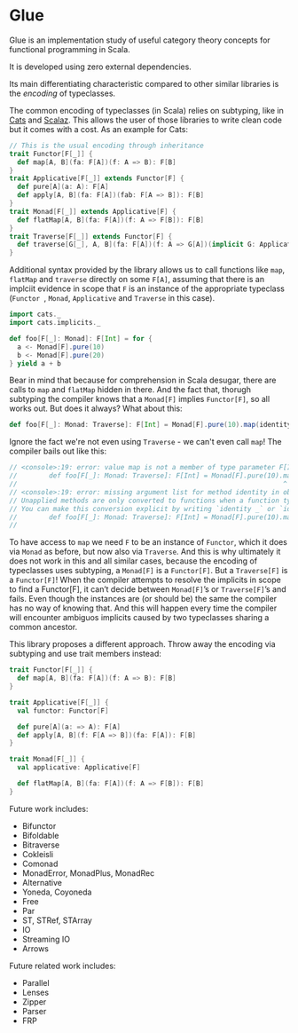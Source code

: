 # Glue

Glue is an implementation study of useful category theory concepts for functional programming in Scala.

It is developed using zero external dependencies.

Its main differentiating characteristic compared to other similar libraries is the _encoding_ of typeclasses.

The common encoding of typeclasses (in Scala) relies on subtyping, like in [Cats](https://github.com/typelevel/cats) and [Scalaz](https://github.com/scalaz/scalaz). This allows the user of those libraries to write clean code but it comes with a cost. As an example for Cats:

```scala
// This is the usual encoding through inheritance
trait Functor[F[_]] {
  def map[A, B](fa: F[A])(f: A => B): F[B]
}
trait Applicative[F[_]] extends Functor[F] {
  def pure[A](a: A): F[A]
  def apply[A, B](fa: F[A])(fab: F[A => B]): F[B]
}
trait Monad[F[_]] extends Applicative[F] {
  def flatMap[A, B](fa: F[A])(f: A => F[B]): F[B]
}
trait Traverse[F[_]] extends Functor[F] {
  def traverse[G[_], A, B](fa: F[A])(f: A => G[A])(implicit G: Applicative[G]): G[F[A]]
}
```

Additional syntax provided by the library allows us to call functions like `map`, `flatMap` and `traverse` directly on some `F[A]`, assuming that there is an implciit evidence in scope that `F` is an instance of the appropriate typeclass (`Functor `, `Monad`, `Applicative` and `Traverse` in this case).

```scala
import cats._
import cats.implicits._

def foo[F[_]: Monad]: F[Int] = for {
  a <- Monad[F].pure(10)
  b <- Monad[F].pure(20)
} yield a + b
```

Bear in mind that because for comprehension in Scala desugar, there are calls to `map` and `flatMap` hidden in there. And the fact that, thorugh subtyping the compiler knows that a `Monad[F]` implies `Functor[F]`, so all works out. But does it always? What about this:

```scala
def foo[F[_]: Monad: Traverse]: F[Int] = Monad[F].pure(10).map(identity)
```

Ignore the fact we're not even using `Traverse` - we can't even call `map`! The compiler bails out like this:

```scala
// <console>:19: error: value map is not a member of type parameter F[Int]
//        def foo[F[_]: Monad: Traverse]: F[Int] = Monad[F].pure(10).map(identity)
//                                                                   ^
// <console>:19: error: missing argument list for method identity in object Predef
// Unapplied methods are only converted to functions when a function type is expected.
// You can make this conversion explicit by writing `identity _` or `identity(_)` instead of `identity`.
//        def foo[F[_]: Monad: Traverse]: F[Int] = Monad[F].pure(10).map(identity)
//
```

To have access to `map` we need `F` to be an instance of `Functor`, which it does via `Monad` as before, but now also via `Traverse`. And this is why ultimately it does not work in this and all similar cases, because the encoding of typeclasses uses subtyping, a `Monad[F]` is a `Functor[F]`. But a `Traverse[F]` is a `Functor[F]`! When the compiler attempts to resolve the implicits in scope to find a Functor[F], it can’t decide between `Monad[F]`’s or `Traverse[F]`’s and fails. Even though the instances are (or should be) the same the compiler has no way of knowing that. And this will happen every time the compiler will encounter ambiguos implicits caused by two typeclasses sharing a common ancestor.

This library proposes a different approach. Throw away the encoding via subtyping and use trait members instead:

```scala
trait Functor[F[_]] {
  def map[A, B](fa: F[A])(f: A => B): F[B]
}

trait Applicative[F[_]] {
  val functor: Functor[F]

  def pure[A](a: => A): F[A]
  def apply[A, B](f: F[A => B])(fa: F[A]): F[B]
}

trait Monad[F[_]] {
  val applicative: Applicative[F]

  def flatMap[A, B](fa: F[A])(f: A => F[B]): F[B]
}
```

Future work includes:

* Bifunctor
* Bifoldable
* Bitraverse
* Cokleisli
* Comonad
* MonadError, MonadPlus, MonadRec
* Alternative
* Yoneda, Coyoneda
* Free
* Par
* ST, STRef, STArray
* IO
* Streaming IO
* Arrows

Future related work includes:
* Parallel
* Lenses
* Zipper
* Parser
* FRP

